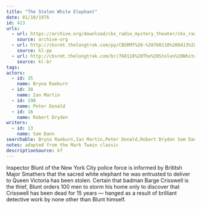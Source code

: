 ```yaml
---
title: "The Stolen White Elephant"
date: 01/10/1976
id: 413
urls: 
  - url: https://archive.org/download/cbs_radio_mystery_theater/cbs_radio_mystery_theater-0401-0450.zip/cbs_radio_mystery_theater-0401-0450%2Fcbsrmt_0413_the_stolen_white_elephant.mp3
    source: archive-org
  - url: http://cbsrmt.thelongtrek.com/pp/CBSRMT%20-%20760110%200413%20The%20Stolen%20White%20Elephant_pp.mp3
    source: kl-pp
  - url: http://cbsrmt.thelongtrek.com/br/760110%20The%20Stolen%20White%20Elephant%20WOR.mp3
    source: kl-br
tags: 
actors:  
  - id: 35
    name: Bryna Raeburn  
  - id: 38
    name: Ian Martin  
  - id: 198
    name: Peter Donald  
  - id: 16
    name: Robert Dryden
writers:  
  - id: 13
    name: Sam Dann
searchable: Bryna Raeburn,Ian Martin,Peter Donald,Robert Dryden Sam Dann
notes: adapted from the Mark Twain classic
descriptionSource: kf
---
```

Inspector Blunt of the New York City police force is informed by Brititsh Major Smathers that the sacred white elephant he was entrusted to deliver to Queen Victoria has been stolen. Certain that badman Barge Crisswell is the thief, Blunt orders 100 men to storm his home only to discover that Crisswell has been dead for 15 years — hanged as a result of brilliant detective work by none other than Blunt himself.